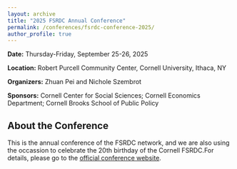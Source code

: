 ```yaml
---
layout: archive
title: "2025 FSRDC Annual Conference"
permalink: /conferences/fsrdc-conference-2025/
author_profile: true
---
```



**Date:** Thursday-Friday, September 25-26, 2025 

**Location:** Robert Purcell Community Center, Cornell University, Ithaca, NY 

**Organizers:**  Zhuan Pei and Nichole Szembrot 

**Sponsors:** Cornell Center for Social Sciences; Cornell Economics Department; Cornell Brooks School of Public Policy 

## About the Conference

This is the annual conference of the FSRDC network, and we are also using the occassion to celebrate the 20th birthday of the Cornell FSRDC.For details, please go to the [official conference website](https://socialsciences.cornell.edu/nyrdc/fsrdc/annual-research-conference-cornell-university).